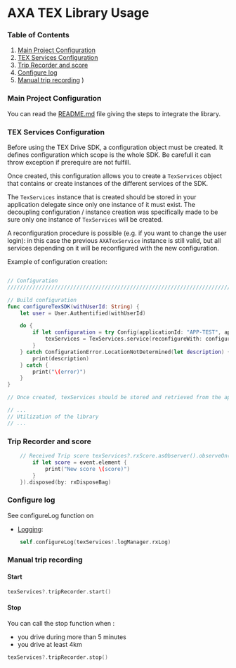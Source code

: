 # AXA TEX Library Usage

### Table of Contents

1. [Main Project Configuration](#main-project-configuration)
2. [TEX Services Configuration](#tex-services-configuration)
3. [Trip Recorder and score](#trip-recorder-and-score)
4. [Configure log](#configure-log)
5. [Manual trip recording](#manual-trip-recording)
)


### Main Project Configuration

You can read the [README.md](../README.md) file giving the steps to integrate
the library.

### TEX Services Configuration

Before using the TEX Drive SDK, a configuration object must be created. It
defines configuration which scope is the whole SDK.
Be carefull it can throw exception if prerequire are not fulfill.

Once created, this configuration allows you to create a `TexServices` object
that contains or create instances of the different services of the SDK.

The `TexServices` instance that is created should be stored in your
application delegate since only one instance of it must exist. The decoupling
configuration / instance creation was specifically made to be sure only one
instance of `TexServices` will be created.

A reconfiguration procedure is possible (e.g. if you want to change the user
login): in this case the previous `AXATexService` instance is still valid, but
all services depending on it will be reconfigured with the new configuration.

Example of configuration creation:

```swift

// Configuration
///////////////////////////////////////////////////////////////////////////////////////////

// Build configuration
func configureTexSDK(withUserId: String) {
    let user = User.Authentified(withUserId)

    do {
        if let configuration = try Config(applicationId: "APP-TEST", applicationLocale: Locale.current, currentUser: user) {
            texServices = TexServices.service(reconfigureWith: configuration)
        }
    } catch ConfigurationError.LocationNotDetermined(let description) {
        print(description)
    } catch {
        print("\(error)")
    }
}

// Once created, texServices should be stored and retrieved from the app delegate object

// ...
// Utilization of the library
// ...


```





### Trip Recorder and score

```swift
    // Received Trip score texServices?.rxScore.asObserver().observeOn(MainScheduler.asyncInstance).retry().subscribe({ (event) in
        if let score = event.element {
            print("New score \(score)")
        }
    }).disposed(by: rxDisposeBag)

```

### Configure log
See configureLog function on 
- [Logging](./logging.md): 

```Swift
    self.configureLog(texServices!.logManager.rxLog)
```
### Manual trip recording
#### Start
```Swift
texServices?.tripRecorder.start()
```
#### Stop
You can call the stop function when :
- you drive during more than 5 minutes
- you drive at least 4km
```Swift
texServices?.tripRecorder.stop()
```

